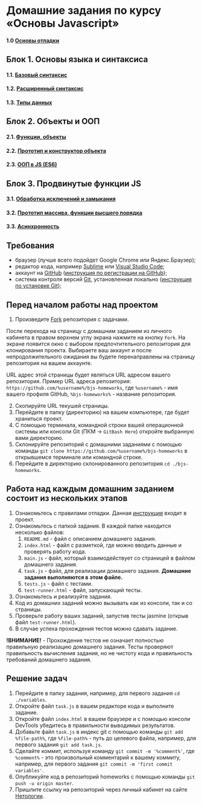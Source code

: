 # Домашние задания по курсу «Основы Javascript»

#### 1.0 [Основы отладки](./1.0-debugger/)

## Блок 1. Основы языка и синтаксиса

#### 1.1. [Базовый синтаксис](./1.1-variables/)  

#### 1.2. [Расширенный синтаксис](./1.2-extended-syntax/)

#### 1.3. [Типы данных](./1.3-data-types/)

## Блок 2. Объекты и ООП

#### 2.1. [Функции, объекты](./2.1-functions/)

#### 2.2. [Прототип и конструктор объекта](./2.2-object-prototype/)

#### 2.3. [ООП в JS (ES6)](./2.3-oop-es6/)

## Блок 3. Продвинутые функции JS

#### 3.1. [Обработка исключений и замыкания](./3.1-exceptions-closure)

#### 3.2. [Прототип массива, функции высшего порядка](./3.2-array-proto-hocs)

#### 3.3. [Асинхронность](./3.3-async)

## Требования

* браузер (лучше всего подойдет Google Chrome или Яндекс.Браузер);
* редактор кода, например [Sublime][1] или [Visual Studio Code][2];
* аккаунт на [GitHub][0] ([инструкция по регистрации на GitHub][3]);
* система контроля версий [Git][4], установленная локально ([инструкция по установке Git][5]);

## Перед началом работы над проектом

1. Произведите [Fork][0] репозитория с задачами. 

После перехода на страницу с домашним заданием из личного кабинета в правом верхнем углу экрана нажмите на кнопку `Fork`. На экране появится окно с выбором предпочтительного репозитория для клонирования проекта. Выбираете ваш аккаунт и после непродолжительного ожидания вы будете перенаправлены на страницу репозитория на вашем аккаунте.

URL адрес этой страницы будет являться URL адресом вашего репозитория. Пример URL адреса репозитория: 
```https://github.com/%username%/bjs-homeworks```, где `%username%` - имя вашего профиля GitHub, `%bjs-homeworks%` - название репозитория. 

2. Скопируйте URL текушей страницы.
3. Перейдите в папку (директорию) на вашем компьютере, где будет храниться проект.
4. С помощью терминала, командной строки вашей операционной системы или консоли Git (ПКМ -> `GitBash Here`) откройте выбранную вами директорию.
5. Склонируйте репозиторий с домашними заданиями с помощью команды `git clone https://github.com/%username%/bjs-homeworks` в открывшемся терминале или командной строке.
6. Перейдите в директорию склонированного репозитория `cd ./bjs-homeworks`.

## Работа над каждым домашним заданием состоит из нескольких этапов

1. Ознакомьтесь с правилами отладки. Данная [инструкция](./1.0-debugger/README.md) входит в проект.
2. Ознакомьтесь с папкой задания. В каждой папке находится несколько файлов:
    1. `README.md` - файл с описанием домашнего задания.
    2. `index.html` - файл с разметкой, где можно вводить данные и проверять работу кода.
    3. `main.js` - файл, который взаимодействует со страницей в файлом домашнего задания.
    4. `task.js` - файл, для реализации домашнего задания. **Домашние задания выполняются в этом файле.**
    5. `tests.js` - файл с тестами.
    6. `test-runner.html` - файл, запускающий тесты.
3. Ознакомьтесь и реализуйте задания.
4. Код из домашних заданий можно вызывать как из консоли, так и со страницы.
4. Проверьте работу ваших заданий, запустив тесты jasmine (открыв файл `test-runner.html`).
5. В случае успеха прохождения тестов можно сдавать задание.

**!ВНИМАНИЕ!** - Прохождение тестов не означает полностью правильную реализацию домашнего задания. Тесты проверяют правильность вычисления задания, но не чистоту кода и правильность требований домашнего задания.

## Решение задач
1. Перейдите в папку задания, например, для первого задания `cd ./variables`.
2. Откройте файл `task.js` в вашем редакторе кода и выполните задание.
3. Откройте файл `index.html` в вашем браузере и с помощью консоли DevTools убедитесь в правильности выводимых результатов.
4. Добавьте файл `task.js` в индекс git с помощью команды `git add %file-path%`, где `%file-path%` - путь до целевого файла, например, для первого задания `git add task.js`.
5. Сделайте коммит, используя команду `git commit -m '%comment%'`, где `%comment%` - это произвольный комментарий к вашему коммиту, например, для первого задания `git commit -m 'first commit variables'`.
6. Опубликуйте код в репозиторий homeworks с помощью команды `git push -u origin master`.
7. Пришлите ссылку на репозиторий через личный кабинет на сайте [Нетологии][6].


[0]: https://ru.wikipedia.org/wiki/%D0%A4%D0%BE%D1%80%D0%BA
[1]: https://www.sublimetext.com/
[2]: https://code.visualstudio.com/
[3]: https://github.com/netology-code/guides/tree/master/github
[4]: https://git-scm.com/
[5]: https://github.com/netology-code/guides/blob/master/git/README.md
[6]: https://netology.ru/
